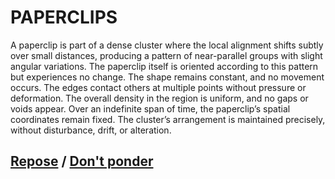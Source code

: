 # PAPERCLIPS

A paperclip is part of a dense cluster where the local alignment shifts subtly over small distances, producing a pattern of near-parallel groups with slight angular variations. The paperclip itself is oriented according to this pattern but experiences no change. The shape remains constant, and no movement occurs. The edges contact others at multiple points without pressure or deformation. The overall density in the region is uniform, and no gaps or voids appear. Over an indefinite span of time, the paperclip’s spatial coordinates remain fixed. The cluster’s arrangement is maintained precisely, without disturbance, drift, or alteration.

## [Repose](page-12b23a0f03ec7d20) / [Don't ponder](page-be8cad10b042babe)
